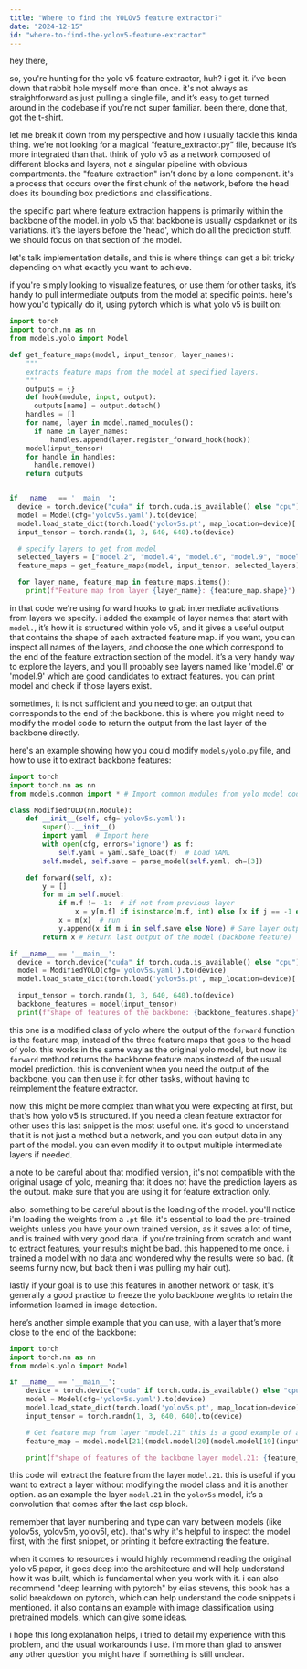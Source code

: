 ```yaml
---
title: "Where to find the YOLOv5 feature extractor?"
date: "2024-12-15"
id: "where-to-find-the-yolov5-feature-extractor"
---
```


hey there,

so, you're hunting for the yolo v5 feature extractor, huh? i get it. i’ve been down that rabbit hole myself more than once. it's not always as straightforward as just pulling a single file, and it’s easy to get turned around in the codebase if you're not super familiar. been there, done that, got the t-shirt.

let me break it down from my perspective and how i usually tackle this kinda thing. we’re not looking for a magical “feature_extractor.py” file, because it’s more integrated than that. think of yolo v5 as a network composed of different blocks and layers, not a singular pipeline with obvious compartments. the "feature extraction" isn’t done by a lone component. it's a process that occurs over the first chunk of the network, before the head does its bounding box predictions and classifications.

the specific part where feature extraction happens is primarily within the backbone of the model. in yolo v5 that backbone is usually cspdarknet or its variations. it’s the layers before the 'head', which do all the prediction stuff. we should focus on that section of the model.

let's talk implementation details, and this is where things can get a bit tricky depending on what exactly you want to achieve.

if you're simply looking to visualize features, or use them for other tasks, it’s handy to pull intermediate outputs from the model at specific points. here's how you'd typically do it, using pytorch which is what yolo v5 is built on:

```python
import torch
import torch.nn as nn
from models.yolo import Model

def get_feature_maps(model, input_tensor, layer_names):
    """
    extracts feature maps from the model at specified layers.
    """
    outputs = {}
    def hook(module, input, output):
      outputs[name] = output.detach()
    handles = []
    for name, layer in model.named_modules():
      if name in layer_names:
          handles.append(layer.register_forward_hook(hook))
    model(input_tensor)
    for handle in handles:
      handle.remove()
    return outputs


if __name__ == '__main__':
  device = torch.device("cuda" if torch.cuda.is_available() else "cpu")
  model = Model(cfg='yolov5s.yaml').to(device)
  model.load_state_dict(torch.load('yolov5s.pt', map_location=device)['model'])
  input_tensor = torch.randn(1, 3, 640, 640).to(device)

  # specify layers to get from model
  selected_layers = ["model.2", "model.4", "model.6", "model.9", "model.10"] # Example: specific CSP modules
  feature_maps = get_feature_maps(model, input_tensor, selected_layers)

  for layer_name, feature_map in feature_maps.items():
    print(f"Feature map from layer {layer_name}: {feature_map.shape}")

```

in that code we're using forward hooks to grab intermediate activations from layers we specify. i added the example of layer names that start with `model.`, it’s how it is structured within yolo v5, and it gives a useful output that contains the shape of each extracted feature map. if you want, you can inspect all names of the layers, and choose the one which correspond to the end of the feature extraction section of the model. it’s a very handy way to explore the layers, and you'll probably see layers named like 'model.6' or 'model.9' which are good candidates to extract features. you can print model and check if those layers exist.

sometimes, it is not sufficient and you need to get an output that corresponds to the end of the backbone. this is where you might need to modify the model code to return the output from the last layer of the backbone directly.

here's an example showing how you could modify `models/yolo.py` file, and how to use it to extract backbone features:

```python
import torch
import torch.nn as nn
from models.common import * # Import common modules from yolo model code

class ModifiedYOLO(nn.Module):
    def __init__(self, cfg='yolov5s.yaml'):
        super().__init__()
        import yaml  # Import here
        with open(cfg, errors='ignore') as f:
            self.yaml = yaml.safe_load(f)  # Load YAML
        self.model, self.save = parse_model(self.yaml, ch=[3])

    def forward(self, x):
        y = []
        for m in self.model:
            if m.f != -1:  # if not from previous layer
                x = y[m.f] if isinstance(m.f, int) else [x if j == -1 else y[j] for j in m.f]  # from earlier layers
            x = m(x)  # run
            y.append(x if m.i in self.save else None) # Save layer outputs in y
        return x # Return last output of the model (backbone feature)

if __name__ == '__main__':
  device = torch.device("cuda" if torch.cuda.is_available() else "cpu")
  model = ModifiedYOLO(cfg='yolov5s.yaml').to(device)
  model.load_state_dict(torch.load('yolov5s.pt', map_location=device)['model'])

  input_tensor = torch.randn(1, 3, 640, 640).to(device)
  backbone_features = model(input_tensor)
  print(f"shape of features of the backbone: {backbone_features.shape}")
```

this one is a modified class of yolo where the output of the `forward` function is the feature map, instead of the three feature maps that goes to the head of yolo. this works in the same way as the original yolo model, but now its `forward` method returns the backbone feature maps instead of the usual model prediction. this is convenient when you need the output of the backbone. you can then use it for other tasks, without having to reimplement the feature extractor.

now, this might be more complex than what you were expecting at first, but that's how yolo v5 is structured. if you need a clean feature extractor for other uses this last snippet is the most useful one. it's good to understand that it is not just a method but a network, and you can output data in any part of the model. you can even modify it to output multiple intermediate layers if needed.

a note to be careful about that modified version, it's not compatible with the original usage of yolo, meaning that it does not have the prediction layers as the output. make sure that you are using it for feature extraction only.

also, something to be careful about is the loading of the model. you'll notice i'm loading the weights from a `.pt` file. it's essential to load the pre-trained weights unless you have your own trained version, as it saves a lot of time, and is trained with very good data. if you're training from scratch and want to extract features, your results might be bad. this happened to me once. i trained a model with no data and wondered why the results were so bad. (it seems funny now, but back then i was pulling my hair out).

lastly if your goal is to use this features in another network or task, it's generally a good practice to freeze the yolo backbone weights to retain the information learned in image detection.

here’s another simple example that you can use, with a layer that’s more close to the end of the backbone:

```python
import torch
import torch.nn as nn
from models.yolo import Model

if __name__ == '__main__':
    device = torch.device("cuda" if torch.cuda.is_available() else "cpu")
    model = Model(cfg='yolov5s.yaml').to(device)
    model.load_state_dict(torch.load('yolov5s.pt', map_location=device)['model'])
    input_tensor = torch.randn(1, 3, 640, 640).to(device)

    # Get feature map from layer "model.21" this is a good example of an end of backbone layer
    feature_map = model.model[21](model.model[20](model.model[19](input_tensor)))

    print(f"shape of features of the backbone layer model.21: {feature_map.shape}")
```

this code will extract the feature from the layer `model.21`. this is useful if you want to extract a layer without modifying the model class and it is another option. as an example the layer `model.21` in the `yolov5s` model, it’s a convolution that comes after the last csp block.

remember that layer numbering and type can vary between models (like yolov5s, yolov5m, yolov5l, etc). that's why it's helpful to inspect the model first, with the first snippet, or printing it before extracting the feature.

when it comes to resources i would highly recommend reading the original yolo v5 paper, it goes deep into the architecture and will help understand how it was built, which is fundamental when you work with it. i can also recommend "deep learning with pytorch" by elias stevens, this book has a solid breakdown on pytorch, which can help understand the code snippets i mentioned. it also contains an example with image classification using pretrained models, which can give some ideas.

i hope this long explanation helps, i tried to detail my experience with this problem, and the usual workarounds i use. i'm more than glad to answer any other question you might have if something is still unclear.
